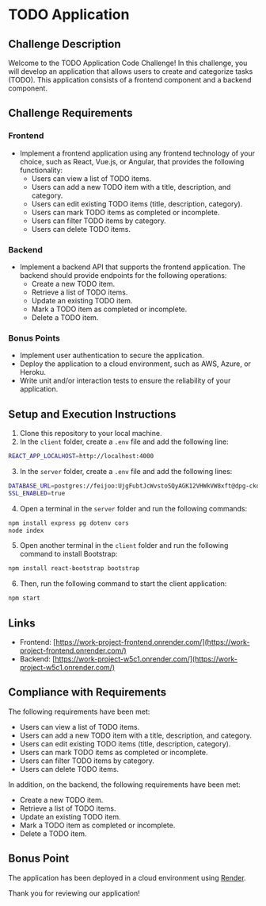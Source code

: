 # TODO Application

## Challenge Description

Welcome to the TODO Application Code Challenge! In this challenge, you will develop an application that allows users to create and categorize tasks (TODO). This application consists of a frontend component and a backend component.

## Challenge Requirements

### Frontend
- Implement a frontend application using any frontend technology of your choice, such as React, Vue.js, or Angular, that provides the following functionality:
  - Users can view a list of TODO items.
  - Users can add a new TODO item with a title, description, and category.
  - Users can edit existing TODO items (title, description, category).
  - Users can mark TODO items as completed or incomplete.
  - Users can filter TODO items by category.
  - Users can delete TODO items.

### Backend
- Implement a backend API that supports the frontend application. The backend should provide endpoints for the following operations:
  - Create a new TODO item.
  - Retrieve a list of TODO items.
  - Update an existing TODO item.
  - Mark a TODO item as completed or incomplete.
  - Delete a TODO item.

### Bonus Points
- Implement user authentication to secure the application.
- Deploy the application to a cloud environment, such as AWS, Azure, or Heroku.
- Write unit and/or interaction tests to ensure the reliability of your application.

## Setup and Execution Instructions

1. Clone this repository to your local machine.
2. In the `client` folder, create a `.env` file and add the following line:

```zsh
REACT_APP_LOCALHOST=http://localhost:4000
```

3. In the `server` folder, create a `.env` file and add the following lines:

```zsh
DATABASE_URL=postgres://feijoo:UjgFubtJcWvstoSQyAGK12VHWkVW8xft@dpg-ckqkjcg5vl2c7387pk30-a.oregon-postgres.render.com/tododb_ja81
SSL_ENABLED=true
```

4. Open a terminal in the `server` folder and run the following commands:

```zsh
npm install express pg dotenv cors
node index
```

5. Open another terminal in the `client` folder and run the following command to install Bootstrap:

```zsh
npm install react-bootstrap bootstrap
```

6. Then, run the following command to start the client application:

```zsh
npm start
```

## Links

- Frontend: [https://work-project-frontend.onrender.com/](https://work-project-frontend.onrender.com/)
- Backend: [https://work-project-w5c1.onrender.com/](https://work-project-w5c1.onrender.com/)

## Compliance with Requirements

The following requirements have been met:

- Users can view a list of TODO items.
- Users can add a new TODO item with a title, description, and category.
- Users can edit existing TODO items (title, description, category).
- Users can mark TODO items as completed or incomplete.
- Users can filter TODO items by category.
- Users can delete TODO items.

In addition, on the backend, the following requirements have been met:

- Create a new TODO item.
- Retrieve a list of TODO items.
- Update an existing TODO item.
- Mark a TODO item as completed or incomplete.
- Delete a TODO item.

## Bonus Point

The application has been deployed in a cloud environment using [Render](https://render.com/).

Thank you for reviewing our application!
